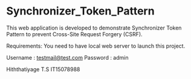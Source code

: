 # Synchronizer_Token_Pattern

This web application is developed to demonstrate Synchronizer Token Pattern to prevent Cross-Site Request Forgery (CSRF).

Requirements: You need to have local web server to launch this project.

Username : testmail@test.com 
Password : admin

Hiththatiyage T.S IT15078988
